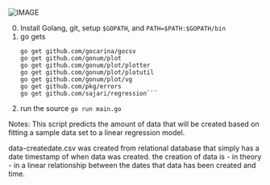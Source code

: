 ![IMAGE](https://raw.github.com/ctava/linearregression-go/master/Data-regression.png)

0. Install Golang, git, setup `$GOPATH`, and `PATH=$PATH:$GOPATH/bin`
1. go gets
   ```
   go get github.com/gocarina/gocsv
   go get github.com/gonum/plot
   go get github.com/gonum/plot/plotter
   go get github.com/gonum/plot/plotutil
   go get github.com/gonum/plot/vg
   go get github.com/pkg/errors
   go get github.com/sajari/regression```
2. run the source
`go run main.go`


Notes:
This script predicts the amount of data that will be created based on fitting a sample data set to a linear regression model.

data-createdate.csv was created from relational database that simply has a date timestamp of when data was created. the creation of data is - in theory - in a linear relationship between the dates that data has been created and time.

